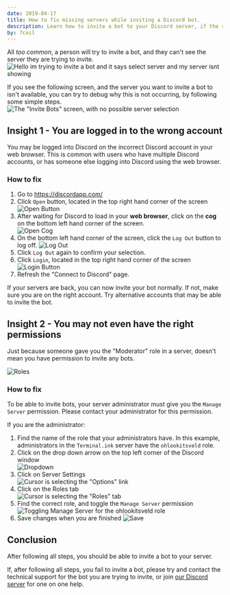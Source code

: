 ```yaml
---
date: 2019-04-17
title: How to fix missing servers while inviting a Discord bot.
description: Learn how to invite a bot to your Discord server, if the server you wish to invite a bot to is not available in the list of servers.
by: 7coil
---
```


All _too common_, a person will try to invite a bot,
and they can't see the server they are trying to invite.  
![Hello im trying to invite a bot and it says select server and my server isnt showing](/assets/img/howto/20190417-add-to-discord-bots-gg/help.png)

If you see the following screen, and the server you want to invite a bot to isn't available,
you can try to debug why this is not occurring, by following some simple steps.  
![The "Invite Bots" screen, with no possible server selection](/assets/img/howto/20190417-add-to-discord-bots-gg/noserver.png)

## Insight 1 - You are logged in to the wrong account
You may be logged into Discord on the incorrect Discord account in your web browser.
This is common with users who have multiple Discord accounts,
or has someone else logging into Discord using the web browser.

### How to fix
1. Go to https://discordapp.com/
2. Click `Open` button, located in the top right hand corner of the screen  
   ![Open Button](/assets/img/howto/20190417-add-to-discord-bots-gg/open.png)
3. After waiting for Discord to load in your **web browser**,
   click on the **cog** on the bottom left hand corner of the screen.  
   ![Open Cog](/assets/img/howto/20190417-add-to-discord-bots-gg/cog.png)
4. On the bottom left hand corner of the screen, click the `Log Out` button to log off.
   ![Log Out](/assets/img/howto/20190417-add-to-discord-bots-gg/logout.png)
5. Click `Log Out` again to confirm your selection.  
6. Click `Login`, located in the top right hand corner of the screen  
   ![Login Button](/assets/img/howto/20190417-add-to-discord-bots-gg/login.png)
7. Refresh the "Connect to Discord" page.

If your servers are back, you can now invite your bot normally.
If not, make sure you are on the right account.
Try alternative accounts that may be able to invite the bot.

## Insight 2 - You may not even have the right permissions
Just because someone gave you the "Moderator" role in a server,
doesn't mean you have permission to invite any bots.

![Roles](/assets/img/howto/20190417-add-to-discord-bots-gg/permission.png)

### How to fix
To be able to invite bots, your server administrator must give you the `Manage Server` permission.
Please contact your administrator for this permission.

If you are the administrator:

1. Find the name of the role that your administrators have.
   In this example, administrators in the `Terminal.ink` server have the `ohlookitsveld` role.
2. Click on the drop down arrow on the top left corner of the Discord window  
   ![Dropdown](/assets/img/howto/20190417-add-to-discord-bots-gg/servername.png)
3. Click on Server Settings  
   ![Cursor is selecting the "Options" link](/assets/img/howto/20190417-add-to-discord-bots-gg/settings.png)
4. Click on the Roles tab  
   ![Cursor is selecting the "Roles" tab](/assets/img/howto/20190417-add-to-discord-bots-gg/roles.png)
5. Find the correct role, and toggle the `Manage Server` permission
   ![Toggling `Manage Server` for the `ohlookitsveld` role](/assets/img/howto/20190417-add-to-discord-bots-gg/togglerole.gif)
6. Save changes when you are finished
   ![Save](/assets/img/howto/20190417-add-to-discord-bots-gg/save.gif)

## Conclusion
After following all steps, you should be able to invite a bot to your server.

If, after following all steps, you fail to invite a bot,
please try and contact the technical support for the bot you are trying to invite,
or join [our Discord server]({{site.data.strings.discord}}) for one on one help.
